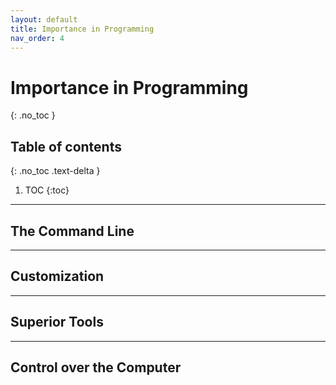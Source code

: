 ```yaml
---
layout: default
title: Importance in Programming
nav_order: 4
---
```


# Importance in Programming
{: .no_toc }

## Table of contents
{: .no_toc .text-delta }

1. TOC
{:toc}

---

## The Command Line


---

## Customization

---

## Superior Tools


---

## Control over the Computer